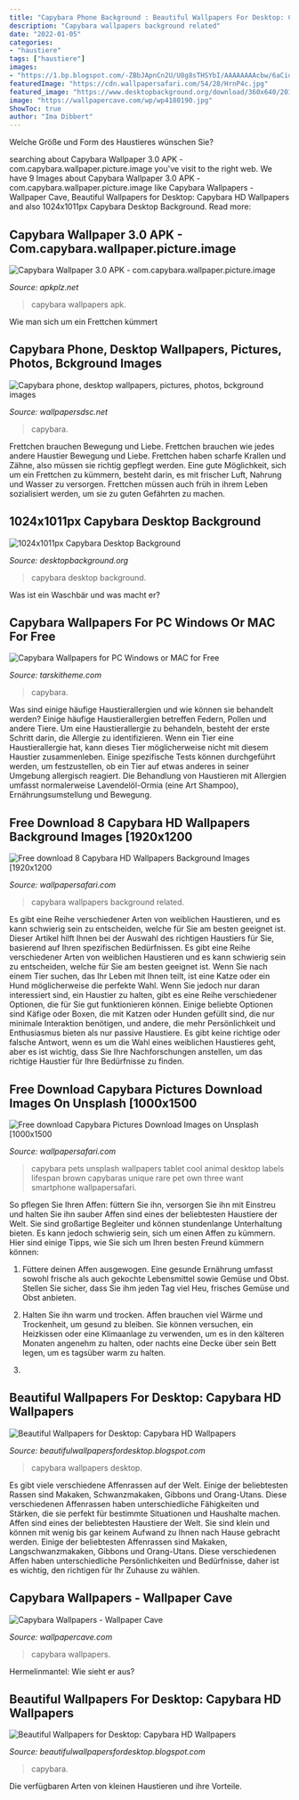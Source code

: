 ```yaml
---
title: "Capybara Phone Background : Beautiful Wallpapers For Desktop: Capybara Hd Wallpapers"
description: "Capybara wallpapers background related"
date: "2022-01-05"
categories:
- "haustiere"
tags: ["haustiere"]
images:
- "https://1.bp.blogspot.com/-ZBbJApnCn2U/U8g8sTHSYbI/AAAAAAAAcbw/6aCidOe6vh8/s1600/Capybara+HD+Wallpapers+(1).jpg"
featuredImage: "https://cdn.wallpapersafari.com/54/28/HrnP4c.jpg"
featured_image: "https://www.desktopbackground.org/download/360x640/2013/09/22/642608_1024x1011px-capybara_1024x1011_h.jpg"
image: "https://wallpapercave.com/wp/wp4180190.jpg"
ShowToc: true
author: "Ima Dibbert"
---
```



Welche Größe und Form des Haustieres wünschen Sie?

	

		
searching about Capybara Wallpaper 3.0 APK - com.capybara.wallpaper.picture.image you've visit to the right web. We have 9 Images about Capybara Wallpaper 3.0 APK - com.capybara.wallpaper.picture.image like Capybara Wallpapers - Wallpaper Cave, Beautiful Wallpapers for Desktop: Capybara HD Wallpapers and also 1024x1011px Capybara Desktop Background. Read more:
		
    
## Capybara Wallpaper 3.0 APK - Com.capybara.wallpaper.picture.image

<img loading=lazy src="https://apkplz.net/storage/images/com/capybara/wallpaper/picture/image/capybara/photo/best/hd/wallpapers/com.capybara.wallpaper.picture.image.capybara.photo.best.hd.wallpapers_1.png" onerror="this.onerror=null;this.src='https://tse4.mm.bing.net/th?id=OIP.u-HGPo03ifM5MjPQKaGJbAAAAA&amp;pid=15.1';" alt="Capybara Wallpaper 3.0 APK - com.capybara.wallpaper.picture.image">

_Source: apkplz.net_

>capybara wallpapers apk. 

	

Wie man sich um ein Frettchen kümmert

    
## Capybara Phone, Desktop Wallpapers, Pictures, Photos, Bckground Images

<img loading=lazy src="https://www.wallpapersdsc.net/wp-content/uploads/2017/05/Capybara-Desktop-Wallpaper--300x190.jpg" onerror="this.onerror=null;this.src='https://tse4.mm.bing.net/th?id=OIP.0vlQZEvp5gjY4ijrPZAj0gAAAA&amp;pid=15.1';" alt="Capybara phone, desktop wallpapers, pictures, photos, bckground images">

_Source: wallpapersdsc.net_

>capybara. 

	

Frettchen brauchen Bewegung und Liebe.
Frettchen brauchen wie jedes andere Haustier Bewegung und Liebe. Frettchen haben scharfe Krallen und Zähne, also müssen sie richtig gepflegt werden. Eine gute Möglichkeit, sich um ein Frettchen zu kümmern, besteht darin, es mit frischer Luft, Nahrung und Wasser zu versorgen. Frettchen müssen auch früh in ihrem Leben sozialisiert werden, um sie zu guten Gefährten zu machen.

    
## 1024x1011px Capybara Desktop Background

<img loading=lazy src="https://www.desktopbackground.org/download/360x640/2013/09/22/642608_1024x1011px-capybara_1024x1011_h.jpg" onerror="this.onerror=null;this.src='https://tse2.mm.bing.net/th?id=OIP.tu4S4X9oE6kX6fZYJiUZBAAAAA&amp;pid=15.1';" alt="1024x1011px Capybara Desktop Background">

_Source: desktopbackground.org_

>capybara desktop background. 

	

Was ist ein Waschbär und was macht er?

    
## Capybara Wallpapers For PC Windows Or MAC For Free

<img loading=lazy src="https://cdn.tarskitheme.com/screens/com.stamoby.capystamoby-2.png" onerror="this.onerror=null;this.src='https://tse1.mm.bing.net/th?id=OIP.M8XtwsZ0NDo47B_ELPxPDgAAAA&amp;pid=15.1';" alt="Capybara Wallpapers for PC Windows or MAC for Free">

_Source: tarskitheme.com_

>capybara. 

	

Was sind einige häufige Haustierallergien und wie können sie behandelt werden?
Einige häufige Haustierallergien betreffen Federn, Pollen und andere Tiere. Um eine Haustierallergie zu behandeln, besteht der erste Schritt darin, die Allergie zu identifizieren. Wenn ein Tier eine Haustierallergie hat, kann dieses Tier möglicherweise nicht mit diesem Haustier zusammenleben. Einige spezifische Tests können durchgeführt werden, um festzustellen, ob ein Tier auf etwas anderes in seiner Umgebung allergisch reagiert. Die Behandlung von Haustieren mit Allergien umfasst normalerweise Lavendelöl-Ormia (eine Art Shampoo), Ernährungsumstellung und Bewegung.

    
## Free Download 8 Capybara HD Wallpapers Background Images [1920x1200

<img loading=lazy src="https://mcdn.wallpapersafari.com/small/82/53/ukOnt8.jpg" onerror="this.onerror=null;this.src='https://tse2.mm.bing.net/th?id=OIP.KMA8WVEGsC3xucVIxGsM1wAAAA&amp;pid=15.1';" alt="Free download 8 Capybara HD Wallpapers Background Images [1920x1200">

_Source: wallpapersafari.com_

>capybara wallpapers background related. 

	

Es gibt eine Reihe verschiedener Arten von weiblichen Haustieren, und es kann schwierig sein zu entscheiden, welche für Sie am besten geeignet ist. Dieser Artikel hilft Ihnen bei der Auswahl des richtigen Haustiers für Sie, basierend auf Ihren spezifischen Bedürfnissen.
Es gibt eine Reihe verschiedener Arten von weiblichen Haustieren und es kann schwierig sein zu entscheiden, welche für Sie am besten geeignet ist. Wenn Sie nach einem Tier suchen, das Ihr Leben mit Ihnen teilt, ist eine Katze oder ein Hund möglicherweise die perfekte Wahl. Wenn Sie jedoch nur daran interessiert sind, ein Haustier zu halten, gibt es eine Reihe verschiedener Optionen, die für Sie gut funktionieren können. Einige beliebte Optionen sind Käfige oder Boxen, die mit Katzen oder Hunden gefüllt sind, die nur minimale Interaktion benötigen, und andere, die mehr Persönlichkeit und Enthusiasmus bieten als nur passive Haustiere. Es gibt keine richtige oder falsche Antwort, wenn es um die Wahl eines weiblichen Haustieres geht, aber es ist wichtig, dass Sie Ihre Nachforschungen anstellen, um das richtige Haustier für Ihre Bedürfnisse zu finden.

    
## Free Download Capybara Pictures Download Images On Unsplash [1000x1500

<img loading=lazy src="https://cdn.wallpapersafari.com/54/28/HrnP4c.jpg" onerror="this.onerror=null;this.src='https://tse4.mm.bing.net/th?id=OIP.dy4GeYBQ9wUJNFn7n_WxdwHaLH&amp;pid=15.1';" alt="Free download Capybara Pictures Download Images on Unsplash [1000x1500">

_Source: wallpapersafari.com_

>capybara pets unsplash wallpapers tablet cool animal desktop labels lifespan brown capybaras unique rare pet own three want smartphone wallpapersafari. 

	

So pflegen Sie Ihren Affen: füttern Sie ihn, versorgen Sie ihn mit Einstreu und halten Sie ihn sauber
Affen sind eines der beliebtesten Haustiere der Welt. Sie sind großartige Begleiter und können stundenlange Unterhaltung bieten. Es kann jedoch schwierig sein, sich um einen Affen zu kümmern. Hier sind einige Tipps, wie Sie sich um Ihren besten Freund kümmern können:
1. Füttere deinen Affen ausgewogen. Eine gesunde Ernährung umfasst sowohl frische als auch gekochte Lebensmittel sowie Gemüse und Obst. Stellen Sie sicher, dass Sie ihm jeden Tag viel Heu, frisches Gemüse und Obst anbieten.

2. Halten Sie ihn warm und trocken. Affen brauchen viel Wärme und Trockenheit, um gesund zu bleiben. Sie können versuchen, ein Heizkissen oder eine Klimaanlage zu verwenden, um es in den kälteren Monaten angenehm zu halten, oder nachts eine Decke über sein Bett legen, um es tagsüber warm zu halten.

3.

    
## Beautiful Wallpapers For Desktop: Capybara HD Wallpapers

<img loading=lazy src="https://1.bp.blogspot.com/-ZBbJApnCn2U/U8g8sTHSYbI/AAAAAAAAcbw/6aCidOe6vh8/s1600/Capybara+HD+Wallpapers+(1).jpg" onerror="this.onerror=null;this.src='https://tse3.mm.bing.net/th?id=OIP.2daCjbTdbEIqEYsNm37u3wHaE7&amp;pid=15.1';" alt="Beautiful Wallpapers for Desktop: Capybara HD Wallpapers">

_Source: beautifulwallpapersfordesktop.blogspot.com_

>capybara wallpapers desktop. 

	

Es gibt viele verschiedene Affenrassen auf der Welt. Einige der beliebtesten Rassen sind Makaken, Schwanzmakaken, Gibbons und Orang-Utans. Diese verschiedenen Affenrassen haben unterschiedliche Fähigkeiten und Stärken, die sie perfekt für bestimmte Situationen und Haushalte machen.
Affen sind eines der beliebtesten Haustiere der Welt. Sie sind klein und können mit wenig bis gar keinem Aufwand zu Ihnen nach Hause gebracht werden. Einige der beliebtesten Affenrassen sind Makaken, Langschwanzmakaken, Gibbons und Orang-Utans. Diese verschiedenen Affen haben unterschiedliche Persönlichkeiten und Bedürfnisse, daher ist es wichtig, den richtigen für Ihr Zuhause zu wählen.

    
## Capybara Wallpapers - Wallpaper Cave

<img loading=lazy src="https://wallpapercave.com/wp/wp4180190.jpg" onerror="this.onerror=null;this.src='https://tse4.mm.bing.net/th?id=OIP.y2Q8sRo2Fb0cqfvmQ_L7zAHaEo&amp;pid=15.1';" alt="Capybara Wallpapers - Wallpaper Cave">

_Source: wallpapercave.com_

>capybara wallpapers. 

	

Hermelinmantel: Wie sieht er aus?

    
## Beautiful Wallpapers For Desktop: Capybara HD Wallpapers

<img loading=lazy src="https://1.bp.blogspot.com/-nO6UeJbNMOc/U8g86_e_WhI/AAAAAAAAcb8/5g_dHIf12gg/s1600/Capybara+HD+Wallpapers+(9).jpg" onerror="this.onerror=null;this.src='https://tse1.mm.bing.net/th?id=OIP.aMTiGiRBBSiabX2et_-QygHaFi&amp;pid=15.1';" alt="Beautiful Wallpapers for Desktop: Capybara HD Wallpapers">

_Source: beautifulwallpapersfordesktop.blogspot.com_

>capybara. 

	

Die verfügbaren Arten von kleinen Haustieren und ihre Vorteile.

